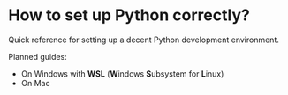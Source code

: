# How to set up Python correctly?

Quick reference for setting up a decent Python development environment.

Planned guides:
- On Windows with **WSL** (**W**indows **S**ubsystem for **L**inux)
- On Mac
